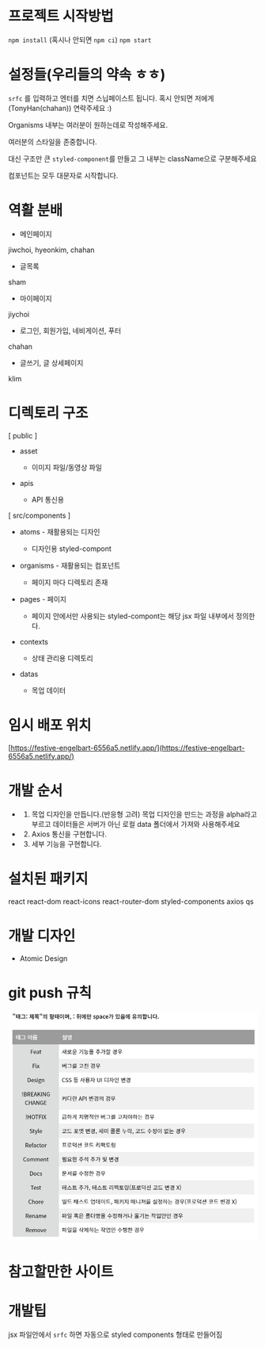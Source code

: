 # 프로젝트 시작방법

`npm install` (혹시나 안되면 `npm ci`)
`npm start`



# 설정들(우리들의 약속 ㅎㅎ)

`srfc` 를 입력하고 엔터를 치면 스닙페이스트 됩니다.
혹시 안되면 저에게(TonyHan(chahan)) 연락주세요 :)

Organisms 내부는 여러분이 원하는데로 작성해주세요.

여러분의 스타일을 존중합니다.


대신 구조만 큰 `styled-component`를 만들고 그 내부는 className으로 구분해주세요

컴포넌트는 모두 대문자로 시작합니다.



# 역활 분배

- 메인페이지

jiwchoi, hyeonkim, chahan

- 글목록

sham

- 마이페이지

jiychoi

- 로그인, 회원가입, 네비게이션, 푸터

chahan

- 글쓰기, 글 상세페이지

klim



# 디렉토리 구조

[ public ]

- asset
  - 이미지 파일/동영상 파일

- apis
  - API 통신용

[ src/components ]

- atoms - 재활용되는 디자인
  - 디자인용 styled-compont

- organisms - 재활용되는 컴포넌트
  - 페이지 마다 디렉토리 존재

- pages - 페이지
  - 페이지 안에서만 사용되는 styled-compont는 해당 jsx 파일 내부에서 정의한다.

- contexts
  - 상태 관리용 디렉토리

- datas
  - 목업 데이터



# 임시 배포 위치

[https://festive-engelbart-6556a5.netlify.app/](https://festive-engelbart-6556a5.netlify.app/)

# 개발 순서

- 1. 목업 디자인을 만듭니다.(반응형 고려)
     목업 디자인을 만드는 과정을 alpha라고 부르고
     데이터들은 서버가 아닌 로컬 data 폴더에서 가져와 사용해주세요

- 2. Axios 통신을 구현합니다.
- 3. 세부 기능을 구현합니다.

# 설치된 패키지

react
react-dom
react-icons
react-router-dom
styled-components
axios
qs

# 개발 디자인

- Atomic Design

# git push 규칙

![readme/img.png](readme/img.png)

# 참고할만한 사이트

# 개발팁

jsx 파일안에서 `srfc` 하면 자동으로 styled components 형태로 만들어짐
